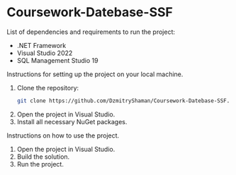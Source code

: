 # Coursework-Datebase-SSF
List of dependencies and requirements to run the project:
- .NET Framework
- Visual Studio 2022
- SQL Management Studio 19

Instructions for setting up the project on your local machine.

1. Clone the repository:
    ```sh
    git clone https://github.com/DzmitryShaman/Coursework-Datebase-SSF.git
    ```
2. Open the project in Visual Studio.
3. Install all necessary NuGet packages.

Instructions on how to use the project.

1. Open the project in Visual Studio.
2. Build the solution.
3. Run the project.

